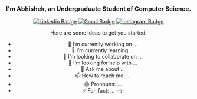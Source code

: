 

<h3 align="center"> I'm Abhishek, an Undergraduate Student of Computer Science.</h3>
<div align="center">

[![Linkedin Badge](https://img.shields.io/badge/-abhishek-blue?style=for-the-badge&logo=Linkedin&logoColor=white&link=https://www.linkedin.com/in/abhishek-kumar/)](https://www.linkedin.com/in/abhishek-kumar-772220240/)
[![Gmail Badge](https://img.shields.io/badge/-abhiabhishek9060@gmail.com-c14438?style=for-the-badge&logo=Gmail&logoColor=white&link=mailto:abhiabhishek9060.com)](mailto:abhiabhishek9060@gmail.com)
[![Instagram Badge](https://img.shields.io/badge/aadn_abhishek__t-C13584?style=for-the-badge&logo=instagram&logoColor=white&link=https://www.instagram.com/v_ikran_t/)](https://www.instagram.com/aadn_abhishek/)

Here are some ideas to get you started:

- 🔭 I’m currently working on ...
- 🌱 I’m currently learning ...
- 👯 I’m looking to collaborate on ...
- 🤔 I’m looking for help with ...
- 💬 Ask me about ...
- 📫 How to reach me: ...
- 😄 Pronouns: ...
- ⚡ Fun fact: ...
-->
